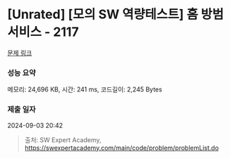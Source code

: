 # [Unrated] [모의 SW 역량테스트] 홈 방범 서비스 - 2117 

[문제 링크](https://swexpertacademy.com/main/code/problem/problemDetail.do?contestProbId=AV5V61LqAf8DFAWu) 

### 성능 요약

메모리: 24,696 KB, 시간: 241 ms, 코드길이: 2,245 Bytes

### 제출 일자

2024-09-03 20:42



> 출처: SW Expert Academy, https://swexpertacademy.com/main/code/problem/problemList.do